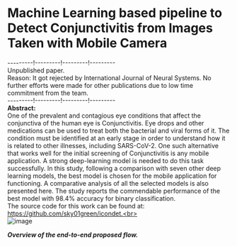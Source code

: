 # Machine Learning based pipeline to Detect Conjunctivitis from Images Taken with Mobile Camera

---------!---------!---------!--------- <br>
Unpublished paper. <br>
Reason: It got rejected by International Journal of Neural Systems. No further efforts were made for other publications due to low time commitment from the team. <br>
---------!---------!---------!---------<br>
<strong>Abstract:</strong><br>
One of the prevalent and contagious eye conditions that affect the conjunctiva of the human eye is Conjunctivitis. Eye drops and other medications can be used to treat both the bacterial and viral forms of it. The condition must be identified at an early stage in order to understand how it is related to other illnesses, including SARS-CoV-2. One such alternative that works well for the initial screening of Conjunctivitis is any mobile application. A strong deep-learning model is needed to do this task successfully. In this study, following a comparison with seven other deep learning models, the best model is chosen for the mobile application for functioning. A comparative analysis of all the selected models is also presented here. The study reports the commendable performance of the best model with 98.4% accuracy for binary classification. <br>
The source code for this work can be found at: https://github.com/sky01green/icondet.<br><br>
![image](https://github.com/user-attachments/assets/bf35eace-b9d2-46ea-b44a-3fe989dd46c9)

<strong><i>Overview of the end-to-end proposed flow.</i></strong>
